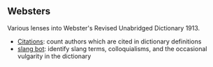 Websters
--------

Various lenses into Webster's Revised Unabridged Dictionary 1913.

 * [Citations](http://www.porganized.com/blog/authors-cited-in-dictionary-definitions): count authors which are cited in dictionary definitions
 * [slang bot](http://www.porganized.com/blog/digital-humanities/old-slang-appreciating-websters-with-bots): identify slang terms, colloquialisms, and the occasional vulgarity in the dictionary
